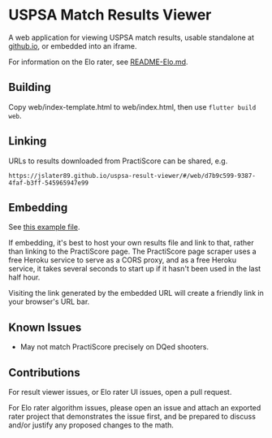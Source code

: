 # USPSA Match Results Viewer

A web application for viewing USPSA match results, usable standalone at
[github.io](https://jslater89.github.io/uspsa-result-viewer), or embedded
into an iframe.

For information on the Elo rater, see [README-Elo.md](https://github.com/jslater89/uspsa-result-viewer/blob/develop/README-Elo.md).

## Building

Copy web/index-template.html to web/index.html, then use `flutter build web`.

## Linking

URLs to results downloaded from PractiScore can be shared, e.g.

`https://jslater89.github.io/uspsa-result-viewer/#/web/d7b9c599-9387-4faf-b3ff-545965947e99`

## Embedding

See [this example file](https://github.com/jslater89/uspsa-result-viewer/blob/master/embedded-index.html).

If embedding, it's best to host your own results file and link to that, rather
than linking to the PractiScore page. The PractiScore page scraper uses a free
Heroku service to serve as a CORS proxy, and as a free Heroku service, it takes
several seconds to start up if it hasn't been used in the last half hour.

Visiting the link generated by the embedded URL will create a friendly link in
your browser's URL bar.  

## Known Issues

* May not match PractiScore precisely on DQed shooters.

## Contributions

For result viewer issues, or Elo rater UI issues, open a pull request.

For Elo rater algorithm issues, please open an issue and attach an exported rater project that demonstrates the issue first, and be prepared to discuss and/or justify any proposed changes to the math.
